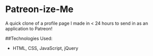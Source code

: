 # Patreon-ize-Me
A quick clone of a profile page I made in &lt; 24 hours to send in as an application to Patreon!

##Technologies Used:
- HTML, CSS, JavaScript, jQuery
